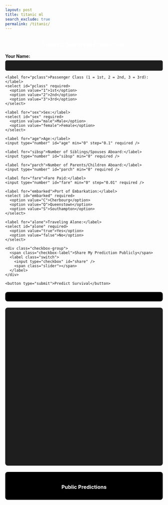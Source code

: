 ```yaml
---
layout: post
title: titanic ml
search_exclude: true
permalink: /titanic/
---
```


<head>
  <meta charset="UTF-8" />
  <meta name="viewport" content="width=device-width, initial-scale=1.0"/>
  <title>Titanic Survival Prediction</title>

  <!-- Chart.js CDN -->
  <script src="https://cdn.jsdelivr.net/npm/chart.js"></script>

  <style>
    h2, h3 {
      text-align: center;
      color: #ffffff;
    }

    label {
      display: block;
      margin: 10px 0 5px;
      font-weight: bold;
    }

    input, select {
      width: 100%;
      padding: 8px;
      border-radius: 5px;
      border: 1px solid #333;
      background-color: #1e1e1e;
      color: white;
    }

    button {
      margin-top: 15px;
      padding: 10px;
      width: 100%;
      background-color: #007bff;
      color: white;
      border: none;
      border-radius: 8px;
      font-size: 16px;
      cursor: pointer;
    }

    button:hover {
      background-color: #0056b3;
    }

    .result {
      margin-top: 20px;
      padding: 15px;
      background-color: #000;
      border-radius: 8px;
      box-shadow: 0 0 5px rgba(255,255,255,0.1);
    }

    ul {
      list-style-type: none;
      padding-left: 0;
    }

    li {
      margin: 8px 0;
      padding: 6px 10px;
      background: #1f1f1f;
      border-radius: 6px;
      color: #fff;
    }

    /* Custom toggle switch style */
    .switch {
      position: relative;
      display: inline-block;
      width: 50px;
      height: 24px;
    }

    .switch input {
      opacity: 0;
      width: 0;
      height: 0;
    }

    .slider {
      position: absolute;
      cursor: pointer;
      top: 0; left: 0;
      right: 0; bottom: 0;
      background-color: #ccc;
      transition: 0.4s;
      border-radius: 24px;
    }

    .slider:before {
      position: absolute;
      content: "";
      height: 18px;
      width: 18px;
      left: 3px;
      bottom: 3px;
      background-color: white;
      transition: 0.4s;
      border-radius: 50%;
    }

    input:checked + .slider {
      background-color: #2196F3;
    }

    input:checked + .slider:before {
      transform: translateX(26px);
    }

    .checkbox-group {
      margin-top: 15px;
      display: flex;
      align-items: center;
      gap: 10px;
    }

    .checkbox-label {
      flex-grow: 1;
    }

    canvas {
      display: block;
      margin: 0 auto;
      background-color: #1e1e1e;
      border-radius: 8px;
    }
  </style>
</head>
<body>

  <h2>Titanic Survival Prediction</h2>
  <form id="titanic-form">
    <label for="name">Your Name:</label>
    <input type="text" id="name" required />

    <label for="pclass">Passenger Class (1 = 1st, 2 = 2nd, 3 = 3rd):</label>
    <select id="pclass" required>
      <option value="1">1st</option>
      <option value="2">2nd</option>
      <option value="3">3rd</option>
    </select>

    <label for="sex">Sex:</label>
    <select id="sex" required>
      <option value="male">Male</option>
      <option value="female">Female</option>
    </select>

    <label for="age">Age:</label>
    <input type="number" id="age" min="0" step="0.1" required />

    <label for="sibsp">Number of Siblings/Spouses Aboard:</label>
    <input type="number" id="sibsp" min="0" required />

    <label for="parch">Number of Parents/Children Aboard:</label>
    <input type="number" id="parch" min="0" required />

    <label for="fare">Fare Paid:</label>
    <input type="number" id="fare" min="0" step="0.01" required />

    <label for="embarked">Port of Embarkation:</label>
    <select id="embarked" required>
      <option value="C">Cherbourg</option>
      <option value="Q">Queenstown</option>
      <option value="S">Southampton</option>
    </select>

    <label for="alone">Traveling Alone:</label>
    <select id="alone" required>
      <option value="true">Yes</option>
      <option value="false">No</option>
    </select>

    <div class="checkbox-group">
      <span class="checkbox-label">Share My Prediction Publicly</span>
      <label class="switch">
        <input type="checkbox" id="share" />
        <span class="slider"></span>
      </label>
    </div>

    <button type="submit">Predict Survival</button>
  </form>

  <div class="result" id="result"></div>

  <!-- Added canvas for pie chart -->
  <canvas id="predictionChart" width="400" height="400" style="margin-top: 20px;"></canvas>

  <div class="result" id="shared-results">
    <h3>Public Predictions</h3>
    <ul id="shared-list"></ul>
  </div>

  <script>
    function updateSharedResults() {
      const shared = JSON.parse(localStorage.getItem("sharedPredictions") || "[]");
      const list = document.getElementById("shared-list");
      list.innerHTML = "";
      shared.forEach(entry => {
        const li = document.createElement("li");
        li.innerHTML = `<strong>${entry.name}</strong>: ${entry.survive}% survive, ${entry.die}% die`;
        list.appendChild(li);
      });
    }

    document.getElementById("titanic-form").addEventListener("submit", async function (e) {
      e.preventDefault();

      const name = document.getElementById("name").value;
      const data = {
        name: [name],
        pclass: [parseInt(document.getElementById("pclass").value)],
        sex: [document.getElementById("sex").value],
        age: [parseFloat(document.getElementById("age").value)],
        sibsp: [parseInt(document.getElementById("sibsp").value)],
        parch: [parseInt(document.getElementById("parch").value)],
        fare: [parseFloat(document.getElementById("fare").value)],
        embarked: [document.getElementById("embarked").value],
        alone: [document.getElementById("alone").value === "true"]
      };

      const share = document.getElementById("share").checked;
      const responseBox = document.getElementById("result");
      responseBox.innerHTML = "Predicting...";

      try {
        const res = await fetch("http://127.0.0.1:8887/api/titanic/predict", {
        method: "POST",
        headers: { "Content-Type": "application/json" },
        credentials: "include",  // <-- this line is new
        body: JSON.stringify(data)
      });

        if (!res.ok) throw new Error("Prediction failed");

        const result = await res.json();
        const die = (result.die * 100).toFixed(2);
        const survive = (result.survive * 100).toFixed(2);

        responseBox.innerHTML = `
          <strong>Prediction:</strong><br/>
          <span style="color: red;">Death Probability: ${die}%</span><br/>
          <span style="color: lime;">Survival Probability: ${survive}%</span>
        `;

        // Remove existing chart if it exists
        if (window.predictionChart) {
          window.predictionChart.destroy();
        }

        // Draw pie chart
        const ctx = document.getElementById("predictionChart").getContext("2d");
        window.predictionChart = new Chart(ctx, {
          type: "pie",
          data: {
            labels: ["Survive", "Die"],
            datasets: [{
              data: [survive, die],
              backgroundColor: ["#00ff00", "#ff0000"]
            }]
          },
          options: {
            responsive: true,
            plugins: {
              legend: {
                position: "bottom",
                labels: {
                  color: "white"
                }
              },
              title: {
                display: true,
                text: "Survival vs Death Probability",
                color: "white",
                font: {
                  size: 18
                }
              }
            }
          }
        });

        if (share) {
          const shared = JSON.parse(localStorage.getItem("sharedPredictions") || "[]");
          shared.push({ name, survive, die });
          localStorage.setItem("sharedPredictions", JSON.stringify(shared));
          updateSharedResults();
        }
      } catch (err) {
        responseBox.innerHTML = "Error: Could not get prediction.";
        console.error(err);
      }
    });

    window.addEventListener("DOMContentLoaded", updateSharedResults);
  </script>

</body>